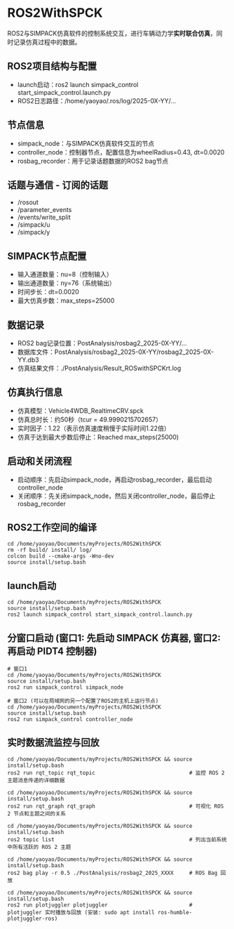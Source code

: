 # ROS2WithSPCK
ROS2与SIMPACK仿真软件的控制系统交互，进行车辆动力学**实时联合仿真**，同时记录仿真过程中的数据。

## ROS2项目结构与配置
- launch启动：ros2 launch simpack_control start_simpack_control.launch.py
- ROS2日志路径：/home/yaoyao/.ros/log/2025-0X-YY/...

## 节点信息
- simpack_node：与SIMPACK仿真软件交互的节点
- controller_node：控制器节点，配置信息为wheelRadius=0.43, dt=0.0020
- rosbag_recorder：用于记录话题数据的ROS2 bag节点

## 话题与通信 - 订阅的话题
- /rosout
- /parameter_events
- /events/write_split
- /simpack/u
- /simpack/y

## SIMPACK节点配置

- 输入通道数量：nu=8（控制输入）
- 输出通道数量：ny=76（系统输出）
- 时间步长：dt=0.0020
- 最大仿真步数：max_steps=25000

## 数据记录
- ROS2 bag记录位置：PostAnalysis/rosbag2_2025-0X-YY/...
- 数据库文件：PostAnalysis/rosbag2_2025-0X-YY/rosbag2_2025-0X-YY.db3
- 仿真结果文件：./PostAnalysis/Result_ROSwithSPCKrt.log

## 仿真执行信息
- 仿真模型：Vehicle4WDB_RealtimeCRV.spck
- 仿真总时长：约50秒（tcur = 49.9990215702657）
- 实时因子：1.22（表示仿真速度稍慢于实际时间1.22倍）
- 仿真于达到最大步数后停止：Reached max_steps(25000)

## 启动和关闭流程
- 启动顺序：先启动simpack_node，再启动rosbag_recorder，最后启动controller_node
- 关闭顺序：先关闭simpack_node，然后关闭controller_node，最后停止rosbag_recorder


## ROS2工作空间的编译
  
    cd /home/yaoyao/Documents/myProjects/ROS2WithSPCK
    rm -rf build/ install/ log/ 
    colcon build --cmake-args -Wno-dev
    source install/setup.bash  

## launch启动
    cd /home/yaoyao/Documents/myProjects/ROS2WithSPCK
    source install/setup.bash  
    ros2 launch simpack_control start_simpack_control.launch.py

## 分窗口启动 (窗口1: 先启动 SIMPACK 仿真器, 窗口2: 再启动 PIDT4 控制器)
    # 窗口1
    cd /home/yaoyao/Documents/myProjects/ROS2WithSPCK
    source install/setup.bash 
    ros2 run simpack_control simpack_node

    # 窗口2 (可以在局域网的另一个配置了ROS2的主机上运行节点)
    cd /home/yaoyao/Documents/myProjects/ROS2WithSPCK
    source install/setup.bash
    ros2 run simpack_control controller_node

## 实时数据流监控与回放
    cd /home/yaoyao/Documents/myProjects/ROS2WithSPCK && source install/setup.bash 
    ros2 run rqt_topic rqt_topic                              # 监控 ROS 2 主题消息传递的详细数据

    cd /home/yaoyao/Documents/myProjects/ROS2WithSPCK && source install/setup.bash 
    ros2 run rqt_graph rqt_graph                              # 可视化 ROS 2 节点和主题之间的关系   

    cd /home/yaoyao/Documents/myProjects/ROS2WithSPCK && source install/setup.bash 
    ros2 topic list                                           # 列出当前系统中所有活跃的 ROS 2 主题

    cd /home/yaoyao/Documents/myProjects/ROS2WithSPCK && source install/setup.bash 
    ros2 bag play -r 0.5 ./PostAnalysis/rosbag2_2025_XXXX     # ROS Bag 回放

    cd /home/yaoyao/Documents/myProjects/ROS2WithSPCK && source install/setup.bash 
    ros2 run plotjuggler plotjuggler                          # plotjuggler 实时播放与回放 (安装: sudo apt install ros-humble-plotjuggler-ros)

